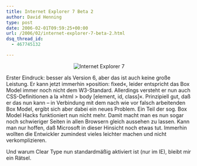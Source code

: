 ```yaml
---
title: Internet Explorer 7 Beta 2
author: David Henning
type: post
date: 2006-02-01T09:59:25+00:00
url: /2006/02/internet-explorer-7-beta-2.html
dsq_thread_id:
  - 467745132

---
```

</p> 

<div style="text-align: center">
  <img src="https://www.madcatswelt.org/wp-content/uploads/ie7.png" border="0" alt="Internet Explorer 7" />
</div></p> 

Erster Eindruck: besser als Version 6, aber das ist auch keine große Leistung. Er kann jetzt immerhin »position: fixed«, leider entspricht das Box Model immer noch nicht dem W3-Standard. Allerdings versteht er nun auch CSS-Definitionen a la »html > body [element, id, class]«. Prinzipiell gut, daß er das nun kann &#8211; in Verbindung mit dem nach wie vor falsch arbeitenden Box Model, ergibt sich aber dabei ein neues Problem. Ein Teil der sog. Box Model Hacks funktioniert nun nicht mehr. Damit macht man es nun sogar noch schwieriger Seiten in allen Browsern gleich aussehen zu lassen. Kann man nur hoffen, daß Microsoft in dieser Hinsicht noch etwas tut. Immerhin wollten die Entwickler zumindest vieles leichter machen und nicht verkomplizieren.

Und warum Clear Type nun standardmäßig aktiviert ist (nur im IE), bleibt mir ein Rätsel.